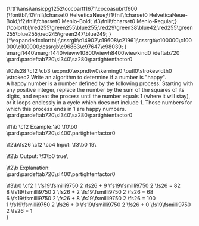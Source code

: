 {\rtf1\ansi\ansicpg1252\cocoartf1671\cocoasubrtf600
{\fonttbl\f0\fnil\fcharset0 HelveticaNeue;\f1\fnil\fcharset0 HelveticaNeue-Bold;\f2\fnil\fcharset0 Menlo-Bold;
\f3\fnil\fcharset0 Menlo-Regular;}
{\colortbl;\red255\green255\blue255;\red29\green38\blue42;\red255\green255\blue255;\red245\green247\blue249;
}
{\*\expandedcolortbl;;\cssrgb\c14902\c19608\c21961;\cssrgb\c100000\c100000\c100000;\cssrgb\c96863\c97647\c98039;
}
\margl1440\margr1440\vieww10800\viewh8400\viewkind0
\deftab720
\pard\pardeftab720\sl340\sa280\partightenfactor0

\f0\fs28 \cf2 \cb3 \expnd0\expndtw0\kerning0
\outl0\strokewidth0 \strokec2 Write an algorithm to determine if a number is "happy".\
A happy number is a number defined by the following process: Starting with any positive integer, replace the number by the sum of the squares of its digits, and repeat the process until the number equals 1 (where it will stay), or it loops endlessly in a cycle which does not include 1. Those numbers for which this process ends in 1 are happy numbers.\
\pard\pardeftab720\sl340\sa280\partightenfactor0

\f1\b \cf2 Example:\'a0
\f0\b0 \
\pard\pardeftab720\sl400\partightenfactor0

\f2\b\fs26 \cf2 \cb4 Input:
\f3\b0  19\

\f2\b Output:
\f3\b0  true\

\f2\b Explanation: \
\pard\pardeftab720\sl400\partightenfactor0

\f3\b0 \cf2 1
\fs19\fsmilli9750 2
\fs26  + 9
\fs19\fsmilli9750 2
\fs26  = 82\
8
\fs19\fsmilli9750 2
\fs26  + 2
\fs19\fsmilli9750 2
\fs26  = 68\
6
\fs19\fsmilli9750 2
\fs26  + 8
\fs19\fsmilli9750 2
\fs26  = 100\
1
\fs19\fsmilli9750 2
\fs26  + 0
\fs19\fsmilli9750 2
\fs26  + 0
\fs19\fsmilli9750 2
\fs26  = 1\
}